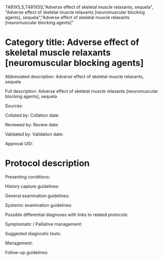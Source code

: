 T481X5,S,T481X5S,"Adverse effect of skeletal muscle relaxants, sequela", "Adverse effect of skeletal muscle relaxants [neuromuscular blocking agents], sequela","Adverse effect of skeletal muscle relaxants [neuromuscular blocking agents]"
# Category title: Adverse effect of skeletal muscle relaxants [neuromuscular blocking agents]

Abbreviated description: Adverse effect of skeletal muscle relaxants, sequela

Full description: Adverse effect of skeletal muscle relaxants [neuromuscular blocking agents], sequela

Sources:

Collated by:
Collation date:

Reviewed by:
Review date:

Validated by:
Validation date:

Approval UID:

# Protocol description

Presenting conditions:

History capture guidelines:

General examination guidelines:

Systemic examination guidelines:

Possible differential diagnoses with links to related protocols:

Symptomatic / Palliative management:

Suggested diagnostic tests:

Management:

Follow-up guidelines:
